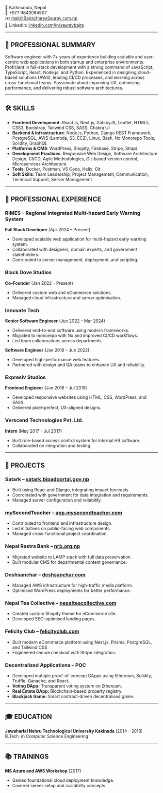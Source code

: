 📍 Kathmandu, Nepal  
📱 +977 9843064507  
✉️ [mail@BajracharyaSaurav.com.np](mailto:mail@BajracharyaSaurav.com.np)  
🔗  LinkedIn: [linkedin.com/in/sauravbajra](https://www.linkedin.com/in/sauravbajra)

---

## 🧠 PROFESSIONAL SUMMARY

Software engineer with 7+ years of experience building scalable and user-centric web applications in both startup and enterprise environments. Proficient in full-stack development with a strong command of JavaScript, TypeScript, React, Node.js, and Python. Experienced in designing cloud-based solutions (AWS), leading CI/CD processes, and working across cross-functional teams. Passionate about improving UX, optimising performance, and delivering robust software architectures.

---

## 🛠️ SKILLS

- **Frontend Development**: React.js, Next.js, GatsbyJS, Leaflet, HTML5, CSS3, Bootstrap, Tailwind CSS, SASS, Chakra UI
- **Backend & Infrastructure**: Node.js, Python, Django REST Framework, PostgreSQL, AWS (Lambda, S3, EC2), Linux, Bash, Nx Monorepo Tools, Solidity, GraphQL
- **Platforms & CMS**: WordPress, Shopify, Firebase, Stripe, Strapi
- **Development Practices**: Responsive Web Design, Software Architecture Design, CI/CD, Agile Methodologies, Git-based version control, Microservices Architecture
- **Tools**: Docker, Postman, VS Code, Helix, Git
- **Soft Skills**: Team Leadership, Project Management, Communication, Technical Support, Server Management

---

## 💼 PROFESSIONAL EXPERIENCE

### RIMES – Regional Integrated Multi-hazard Early Warning System  
**Full Stack Developer** (Apr 2024 – Present)
- Developed scalable web application for multi-hazard early warning system.
- Collaborated with designers, domain experts, and government stakeholders.
- Contributed to server management, deployment, and scripting.

### Black Dove Studios  
**Co-Founder** (Jan 2022 – Present)
- Delivered custom web and eCommerce solutions.
- Managed cloud infrastructure and server optimisation.

### Innovate Tech  

**Senior Software Engineer** (Jun 2022 – Mar 2024)
- Delivered end-to-end software using modern frameworks.  
- Migrated to monorepo with Nx and improved CI/CD workflows.  
- Led team collaborations across departments.

**Software Engineer** (Jan 2019 – Jun 2022)
- Developed high-performance web features.  
- Partnered with design and QA teams to enhance UX and reliability.

### Expresiv Studios  
**Frontend Engineer** (Jun 2018 – Jul 2019)
- Developed responsive websites using HTML, CSS, WordPress, and SASS.
- Delivered pixel-perfect, UX-aligned designs.

### Verscend Technologies Pvt. Ltd.  
**Intern** (May 2017 – Jul 2017)
- Built role-based access control system for internal HR software.
- Collaborated on integration and testing.

---

## 🚀 PROJECTS

### **Satark** – [satark.bipadportal.gov.np](https://satark.bipadportal.gov.np)  
- Built using React and Django, integrating impact forecasts.
- Coordinated with government for data integration and requirements.
- Managed server configuration and reliability.

### **mySecondTeacher** – [app.mysecondteacher.com](https://app.mysecondteacher.com)  
- Contributed to frontend and infrastructure design.
- Led initiatives on public-facing web components.
- Managed cross-functional project coordination.

### **Nepal Rastra Bank** – [nrb.org.np](https://www.nrb.org.np)  
- Migrated website to LAMP stack with full data preservation.
- Built modular CMS for departmental content governance.

### **Deshsanchar** – [deshsanchar.com](https://deshsanchar.com)  
- Managed AWS infrastructure for high-traffic media platform.
- Optimised WordPress deployments for better performance.

### **Nepal Tea Collective** – [nepalteacollective.com](https://nepalteacollective.com)  
- Created custom Shopify theme for eCommerce site.
- Developed SEO-optimised landing pages.

### **Felicity Club** – [felicityclub.com](https://felicityclub.com)  
- Built modern eCommerce platform using Next.js, Prisma, PostgreSQL, and Tailwind CSS
- Engineered secure checkout with Stripe integration.

### **Decentralized Applications – POC**  
- Developed multiple proof-of-concept DApps using Ethereum, Solidity, Truffle, Ganache, and React.
- **Voting DApp:** Transparent voting system on Ethereum.  
- **Real Estate DApp:** Blockchain-based property registry.  
- **Blackjack Game:** Smart contract-driven decentralised game.

---

## 🎓 EDUCATION

**Jawaharlal Nehru Technological University Kakinada** (2014 – 2018)  
B.Tech. in Computer Science Engineering

---

## 📚 TRAININGS

**MS Azure and AWS Workshop** (2017) 
- Gained foundational cloud deployment knowledge.
- Covered server setup and scalability concepts.
